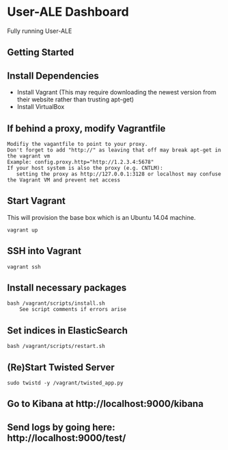 # User-ALE Dashboard

Fully running User-ALE

## Getting Started

## Install Dependencies

- Install Vagrant
    (This may require downloading the newest version from their website rather than trusting apt-get)
- Install VirtualBox

## If behind a proxy, modify Vagrantfile
    Modifiy the vagantfile to point to your proxy. 
	Don't forget to add "http://" as leaving that off may break apt-get in the vagrant vm
	Example: config.proxy.http="http://1.2.3.4:5678"
	If your host system is also the proxy (e.g. CNTLM):
	   setting the proxy as http://127.0.0.1:3128 or localhost may confuse the Vagrant VM and prevent net access

## Start Vagrant

This will provision the base box which is an Ubuntu 14.04 machine.

    vagrant up

## SSH into Vagrant

    vagrant ssh

## Install necessary packages

    bash /vagrant/scripts/install.sh
        See script comments if errors arise

## Set indices in ElasticSearch

    bash /vagrant/scripts/restart.sh

## (Re)Start Twisted Server

    sudo twistd -y /vagrant/twisted_app.py

## Go to Kibana at http://localhost:9000/kibana

## Send logs by going here: http://localhost:9000/test/
